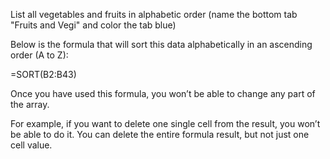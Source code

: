 List all vegetables and fruits in alphabetic order (name the bottom tab "Fruits and Vegi" and color the tab blue)


Below is the formula that will sort this data alphabetically in an ascending order (A to Z):

=SORT(B2:B43)
 
 
 
 Once you have used this formula, you won’t be able to change any part of the array.
 
 For example, if you want to delete one single cell from the result, you won’t be able to do it. You can delete the entire formula result, but not just one cell value.